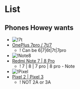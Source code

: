 # List
## Phones Howey wants

- ![!7t](http://phonedb.net/img/oneplus7t_pro_2.jpg)
- [OnePlus 7pro / 7t/7](http://phonedb.net/index.php?m=device&id=15911&c=oneplus_7t_pro_standard_edition_dual_sim_td-lte_cn_256gb_hd1910__bbk_1910)
  - ! Can be 6|7|6t|7t|7pro
- ![!Note8](http://phonedb.net/img/xiaomi_redmi_note_8t.jpg)
- [Redmi Note 7 | 8 Pro](http://phonedb.net/index.php?m=device&id=15621&c=xiaomi_redmi_note_8_dual_sim_td-lte_apac_64gb_m1908c3jh)
  - ! 7 | 8 | 7 pro | 8 pro - Note  
- ![!Pixel](http://phonedb.net/img/google_pixel3.jpg)
- [Pixel 2 | Pixel 3](http://phonedb.net/index.php?m=device&id=13965&c=google_pixel_3_phone_global_td-lte_64gb_g013a__htc_blueline)
  - ! NOT 2A or 3A
